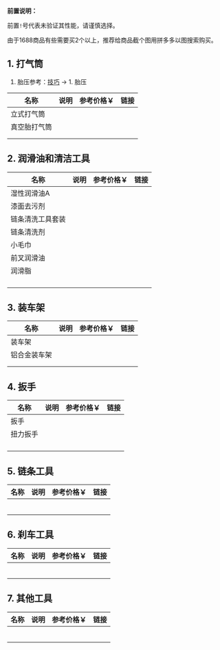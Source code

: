 **前置说明：**

前置`!`号代表未验证其性能，请谨慎选择。

由于1688商品有些需要买2个以上，推荐给商品截个图用拼多多以图搜索购买。

## 1. 打气筒

1. 胎压参考：[技巧](https://gitee.com/kukela/commuter-bike/blob/master/Tools/技巧.md) -> 1. 胎压 

| 名称 | 说明 | 参考价格￥ | 链接 |
| - | - | - | - |
| 立式打气筒 | | | |
| 真空胎打气筒 | | | |
| | | | |
| | | | |

## 2. 润滑油和清洁工具

| 名称 | 说明 | 参考价格￥ | 链接 |
| - | - | - | - |
| 湿性润滑油A | | | |
| 漆面去污剂 | | | |
| 链条清洗工具套装 | | | |
| 链条清洗剂 | | | |
| 小毛巾 | | | |
| 前叉润滑油 | | | |
| 润滑脂 | | | |
| | | | |
| | | | |
| | | | |
| | | | |

## 3. 装车架

| 名称 | 说明 | 参考价格￥ | 链接 |
| - | - | - | - |
| 装车架 | | | |
| 铝合金装车架 | | | |
| | | | |
| | | | |

## 4. 扳手

| 名称 | 说明 | 参考价格￥ | 链接 |
| - | - | - | - |
| 扳手 | | | |
| 扭力扳手 | | | |
| | | | |
| | | | |
| | | | |
| | | | |

## 5. 链条工具

| 名称 | 说明 | 参考价格￥ | 链接 |
| - | - | - | - |
| | | | |
| | | | |
| | | | |
| | | | |
| | | | |
| | | | |

## 6. 刹车工具

| 名称 | 说明 | 参考价格￥ | 链接 |
| - | - | - | - |
| | | | |
| | | | |
| | | | |
| | | | |
| | | | |
| | | | |

## 7. 其他工具

| 名称 | 说明 | 参考价格￥ | 链接 |
| - | - | - | - |
| | | | |
| | | | |
| | | | |
| | | | |
| | | | |
| | | | |